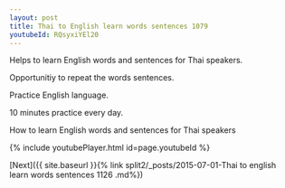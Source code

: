 ```yaml
---
layout: post
title: Thai to English learn words sentences 1079 
youtubeId: RQsyxiYEl20
---
```

 
 
Helps to learn English words and sentences for Thai speakers.

Opportunitiy to repeat the words sentences. 

Practice English language. 
 
10 minutes practice every day. 
 
How to learn English words and sentences for Thai speakers 
 
{% include youtubePlayer.html id=page.youtubeId %}
 
 
[Next]({{ site.baseurl }}{% link  split2/_posts/2015-07-01-Thai to english learn words sentences 1126 .md%})
 
